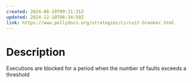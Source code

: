 ```yaml
---
created: 2024-08-20T09:11:31Z
updated: 2024-12-10T08:34:59Z
link: https://www.pollydocs.org/strategies/circuit-breaker.html
---
```

# Description
Executions are blocked for a period when the number of faults exceeds a threshold